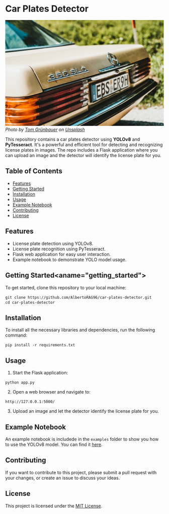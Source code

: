 # Car Plates Detector

![License Plates](./assets/license-plates-banner.jpg)
_Photo by [Tom Grünbauer](https://unsplash.com/@tomgruenbauer?utm_source=unsplash&utm_medium=referral&utm_content=creditCopyText) on [Unsplash](https://unsplash.com/photos/WElrXyQnTiM?utm_source=unsplash&utm_medium=referral&utm_content=creditCopyText)_

This repository contains a car plates detector using **YOLOv8** and **PyTesseract**. It's a powerful and efficient tool for detecting and recognizing license plates in images. The repo includes a Flask application where you can upload an image and the detector will identify the license plate for you.

## Table of Contents

* [Features](#features)
* [Getting Started](#getting_started)
* [Installation](#installation)
* [Usage](#usage)
* [Example Notebook](#example_notebook)
* [Contributing](#contributing)
* [License](#license)

## Features<a name="features"></a>

* License plate detection using YOLOv8.
* License plate recognition using PyTesseract.
* Flask web application for easy user interaction.
* Example notebook to demonstrate YOLO model usage.

## Getting Started<aname="getting_started"></a>

To get started, clone this repository to your local machine:

```
git clone https://github.com/AlbertoRAG96/car-plates-detector.git
cd car-plates-detector
```

## Installation

To install all the necessary libraries and dependencies, run the following command:

```
pip install -r requirements.txt
```

## Usage 

1. Start the Flask application:

```
python app.py
```

2. Open a web browser and navigate to:

```
http://127.0.0.1:5000/
```

3. Upload an image and let the detector identify the license plate for you.

## Example Notebook

An example notebook is includede in the `examples` folder to show you how to use the YOLOv8 model. You can find it [here](https://github.com/AlbertoRAG96/car_license_plates_recognition/tree/main/examples).

## Contributing

If you want to contribute to this project, please submit a pull request with your changes, or create an issue to discuss your ideas.

## License

This project is licensed under the [MIT License](https://opensource.org/license/mit/).
